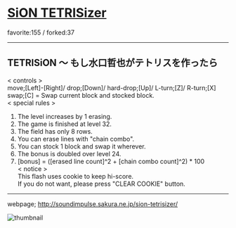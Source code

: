 # [SiON TETRISizer](http://fl.corge.net/c/f5eX)

favorite:155 / forked:37

 --------------------------------------------------------------------------------   
TETRISiON ～ もし水口哲也がテトリスを作ったら  
 --------------------------------------------------------------------------------   
< controls >  
move;[Left]-[Right]/  drop;[Down]/  hard-drop;[Up]/  L-turn;[Z]/  R-turn;[X]  
swap;[C] = Swap current block and stocked block.  
< special rules >  
1) The level increases by 1 erasing.  
2) The game is finished at level 32.  
3) The field has only 8 rows.  
4) You can erase lines with "chain combo".  
5) You can stock 1 block and swap it wherever.  
6) The bonus is doubled over level 24.  
7) [bonus] = ([erased line count]^2 + [chain combo count]^2) * 100  
< notice >  
This flash uses cookie to keep hi-score.  
If you do not want, please press "CLEAR COOKIE" button.  
 --------------------------------------------------------------------------------   
webpage; http://soundimpulse.sakura.ne.jp/sion-tetrisizer/

![thumbnail](./thumbnail.jpg)
